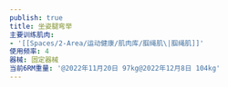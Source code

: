 ```yaml
---
publish: true
title: 坐姿腿弯举
主要训练肌肉:
- '[[Spaces/2-Area/运动健康/肌肉库/腘绳肌\|腘绳肌]]'
使用频率: 4
器械: 固定器械
当前6RM重量: '@2022年11月20日 97kg@2022年12月8日 104kg'
---
```

